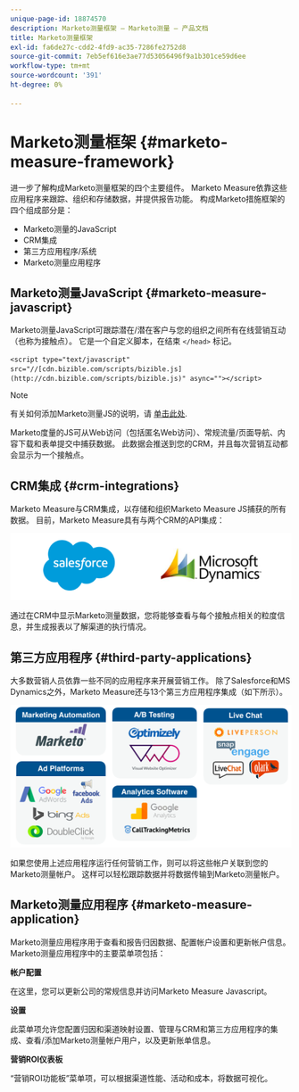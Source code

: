```yaml
---
unique-page-id: 18874570
description: Marketo测量框架 — Marketo测量 — 产品文档
title: Marketo测量框架
exl-id: fa6de27c-cdd2-4fd9-ac35-7286fe2752d8
source-git-commit: 7eb5ef616e3ae77d53056496f9a1b301ce59d6ee
workflow-type: tm+mt
source-wordcount: '391'
ht-degree: 0%

---
```


# Marketo测量框架 {#marketo-measure-framework}

进一步了解构成Marketo测量框架的四个主要组件。 Marketo Measure依靠这些应用程序来跟踪、组织和存储数据，并提供报告功能。 构成Marketo措施框架的四个组成部分是：

* Marketo测量的JavaScript
* CRM集成
* 第三方应用程序/系统
* Marketo测量应用程序

## Marketo测量JavaScript {#marketo-measure-javascript}

Marketo测量JavaScript可跟踪潜在/潜在客户与您的组织之间所有在线营销互动（也称为接触点）。 它是一个自定义脚本，在结束 `</head>` 标记。

`<script type="text/javascript" src="//[cdn.bizible.com/scripts/bizible.js](http://cdn.bizible.com/scripts/bizible.js)" async=""></script>`

>[!NOTE]
>
>有关如何添加Marketo测量JS的说明，请 [单击此处](/help/marketo-measure-tracking/setting-up-tracking/adding-marketo-measure-script.md).

Marketo度量的JS可从Web访问（包括匿名Web访问）、常规流量/页面导航、内容下载和表单提交中捕获数据。 此数据会推送到您的CRM，并且每次营销互动都会显示为一个接触点。

## CRM集成 {#crm-integrations}

Marketo Measure与CRM集成，以存储和组织Marketo Measure JS捕获的所有数据。 目前，Marketo Measure具有与两个CRM的API集成：

![](assets/1-2.png)

通过在CRM中显示Marketo测量数据，您将能够查看与每个接触点相关的粒度信息，并生成报表以了解渠道的执行情况。

## 第三方应用程序 {#third-party-applications}

大多数营销人员依靠一些不同的应用程序来开展营销工作。 除了Salesforce和MS Dynamics之外，Marketo Measure还与13个第三方应用程序集成（如下所示）。

![](assets/2-1.png)

如果您使用上述应用程序运行任何营销工作，则可以将这些帐户关联到您的Marketo测量帐户。 这样可以轻松跟踪数据并将数据传输到Marketo测量帐户。

## Marketo测量应用程序 {#marketo-measure-application}

Marketo测量应用程序用于查看和报告归因数据、配置帐户设置和更新帐户信息。 Marketo测量应用程序中的主要菜单项包括：

**帐户配置**

在这里，您可以更新公司的常规信息并访问Marketo Measure Javascript。

**设置**

此菜单项允许您配置归因和渠道映射设置、管理与CRM和第三方应用程序的集成、查看/添加Marketo测量帐户用户，以及更新账单信息。

**营销ROI仪表板**

“营销ROI功能板”菜单项，可以根据渠道性能、活动和成本，将数据可视化。
